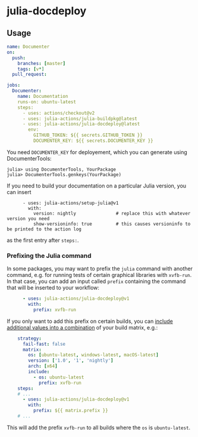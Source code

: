# julia-docdeploy

## Usage
```yaml
name: Documenter
on:
  push:
    branches: [master]
    tags: [v*]
  pull_request:

jobs:
  Documenter:
    name: Documentation
    runs-on: ubuntu-latest
    steps:
      - uses: actions/checkout@v2
      - uses: julia-actions/julia-buildpkg@latest
      - uses: julia-actions/julia-docdeploy@latest
        env:
          GITHUB_TOKEN: ${{ secrets.GITHUB_TOKEN }}
          DOCUMENTER_KEY: ${{ secrets.DOCUMENTER_KEY }}
```

You need `DOCUMENTER_KEY` for deployement, which you can generate using DocumenterTools:
```
julia> using DocumenterTools, YourPackage
julia> DocumenterTools.genkeys(YourPackage)
```

If you need to build your documentation on a particular Julia version, you can insert

```
      - uses: julia-actions/setup-julia@v1
        with:
          version: nightly               # replace this with whatever version you need
          show-versioninfo: true         # this causes versioninfo to be printed to the action log
```

as the first entry after `steps:`.

### Prefixing the Julia command

In some packages, you may want to prefix the `julia` command with another command, e.g. for running tests of certain graphical libraries with `xvfb-run`.
In that case, you can add an input called `prefix` containing the command that will be inserted to your workflow:

```yaml
      - uses: julia-actions/julia-docdeploy@v1
        with:
          prefix: xvfb-run
```

If you only want to add this prefix on certain builds, you can [include additional values into a combination](https://docs.github.com/en/free-pro-team@latest/actions/reference/workflow-syntax-for-github-actions#example-including-additional-values-into-combinations) of your build matrix, e.g.:

```yaml
    strategy:
      fail-fast: false
      matrix:
        os: [ubuntu-latest, windows-latest, macOS-latest]
        version: ['1.0', '1', 'nightly']
        arch: [x64]
        include:
          - os: ubuntu-latest
            prefix: xvfb-run
    steps:
    # ...
      - uses: julia-actions/julia-docdeploy@v1
        with:
          prefix: ${{ matrix.prefix }}
    # ...
```

This will add the prefix `xvfb-run` to all builds where the `os` is `ubuntu-latest`.
